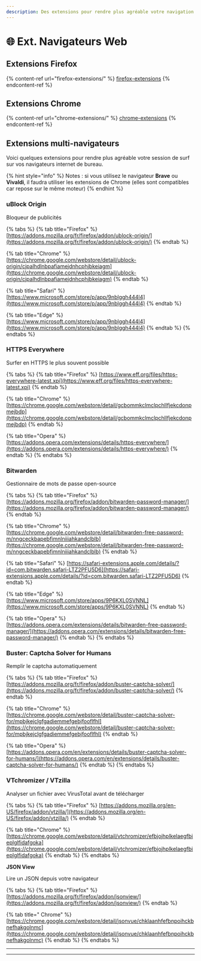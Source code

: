 ```yaml
---
description: Des extensions pour rendre plus agréable votre navigation sur les internets
---
```


# 🌐 Ext. Navigateurs Web

## Extensions Firefox

{% content-ref url="firefox-extensions/" %}
[firefox-extensions](firefox-extensions/)
{% endcontent-ref %}

## Extensions Chrome

{% content-ref url="chrome-extensions/" %}
[chrome-extensions](chrome-extensions/)
{% endcontent-ref %}

## Extensions multi-navigateurs

Voici quelques extensions pour rendre plus agréable votre session de surf sur vos navigateurs internet de bureau.

{% hint style="info" %}
Notes : si vous utilisez le navigateur **Brave** ou **Vivaldi**, il faudra utiliser les extensions de Chrome (elles sont compatibles car repose sur le même moteur)
{% endhint %}

### **uBlock Origin**

Bloqueur de publicités

{% tabs %}
{% tab title="Firefox" %}
[https://addons.mozilla.org/fr/firefox/addon/ublock-origin/](https://addons.mozilla.org/fr/firefox/addon/ublock-origin/)
{% endtab %}

{% tab title="Chrome" %}
[https://chrome.google.com/webstore/detail/ublock-origin/cjpalhdlnbpafiamejdnhcphjbkeiagm](https://chrome.google.com/webstore/detail/ublock-origin/cjpalhdlnbpafiamejdnhcphjbkeiagm)
{% endtab %}

{% tab title="Safari" %}
[https://www.microsoft.com/store/p/app/9nblggh444l4](https://www.microsoft.com/store/p/app/9nblggh444l4)
{% endtab %}

{% tab title="Edge" %}
[https://www.microsoft.com/store/p/app/9nblggh444l4](https://www.microsoft.com/store/p/app/9nblggh444l4)
{% endtab %}
{% endtabs %}

### **HTTPS Everywhere**

Surfer en HTTPS le plus souvent possible

{% tabs %}
{% tab title="Firefox" %}
[https://www.eff.org/files/https-everywhere-latest.xpi](https://www.eff.org/files/https-everywhere-latest.xpi)
{% endtab %}

{% tab title="Chrome" %}
[https://chrome.google.com/webstore/detail/gcbommkclmclpchllfjekcdonpmejbdp](https://chrome.google.com/webstore/detail/gcbommkclmclpchllfjekcdonpmejbdp)
{% endtab %}

{% tab title="Opera" %}
[https://addons.opera.com/extensions/details/https-everywhere/](https://addons.opera.com/extensions/details/https-everywhere/)
{% endtab %}
{% endtabs %}

### **Bitwarden**

Gestionnaire de mots de passe open-source

{% tabs %}
{% tab title="Firefox" %}
[https://addons.mozilla.org/firefox/addon/bitwarden-password-manager/](https://addons.mozilla.org/firefox/addon/bitwarden-password-manager/)
{% endtab %}

{% tab title="Chrome" %}
[https://chrome.google.com/webstore/detail/bitwarden-free-password-m/nngceckbapebfimnlniiiahkandclblb](https://chrome.google.com/webstore/detail/bitwarden-free-password-m/nngceckbapebfimnlniiiahkandclblb)
{% endtab %}

{% tab title="Safari" %}
[https://safari-extensions.apple.com/details/?id=com.bitwarden.safari-LTZ2PFU5D6](https://safari-extensions.apple.com/details/?id=com.bitwarden.safari-LTZ2PFU5D6)
{% endtab %}

{% tab title="Edge" %}
[https://www.microsoft.com/store/apps/9P6KXL0SVNNL](https://www.microsoft.com/store/apps/9P6KXL0SVNNL)
{% endtab %}

{% tab title="Opera" %}
[https://addons.opera.com/extensions/details/bitwarden-free-password-manager/](https://addons.opera.com/extensions/details/bitwarden-free-password-manager/)
{% endtab %}
{% endtabs %}

### **Buster: Captcha Solver for Humans**

Remplir le captcha automatiquement

{% tabs %}
{% tab title="Firefox" %}
[https://addons.mozilla.org/fr/firefox/addon/buster-captcha-solver/](https://addons.mozilla.org/fr/firefox/addon/buster-captcha-solver/)
{% endtab %}

{% tab title="Chrome" %}
[https://chrome.google.com/webstore/detail/buster-captcha-solver-for/mpbjkejclgfgadiemmefgebjfooflfhl](https://chrome.google.com/webstore/detail/buster-captcha-solver-for/mpbjkejclgfgadiemmefgebjfooflfhl)
{% endtab %}

{% tab title="Opera" %}
[https://addons.opera.com/en/extensions/details/buster-captcha-solver-for-humans/](https://addons.opera.com/en/extensions/details/buster-captcha-solver-for-humans/)
{% endtab %}
{% endtabs %}

### **VTchromizer / VTzilla**

Analyser un fichier avec VirusTotal avant de télécharger

{% tabs %}
{% tab title="Firefox" %}
[https://addons.mozilla.org/en-US/firefox/addon/vtzilla/](https://addons.mozilla.org/en-US/firefox/addon/vtzilla/)
{% endtab %}

{% tab title="Chrome" %}
[https://chrome.google.com/webstore/detail/vtchromizer/efbjojhplkelaegfbieplglfidafgoka](https://chrome.google.com/webstore/detail/vtchromizer/efbjojhplkelaegfbieplglfidafgoka)
{% endtab %}
{% endtabs %}

**JSON View**

Lire un JSON depuis votre navigateur

{% tabs %}
{% tab title="Firefox" %}
[https://addons.mozilla.org/fr/firefox/addon/jsonview/](https://addons.mozilla.org/fr/firefox/addon/jsonview/)
{% endtab %}

{% tab title=" Chrome" %}
[https://chrome.google.com/webstore/detail/jsonvue/chklaanhfefbnpoihckbnefhakgolnmc](https://chrome.google.com/webstore/detail/jsonvue/chklaanhfefbnpoihckbnefhakgolnmc)
{% endtab %}
{% endtabs %}

****

****
